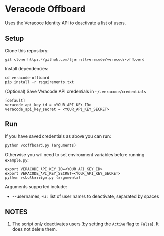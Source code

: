 # Veracode Offboard

Uses the Veracode Identity API to deactivate a list of users.

## Setup

Clone this repository:

    git clone https://github.com/tjarrettveracode/veracode-offboard

Install dependencies:

    cd veracode-offboard
    pip install -r requirements.txt

(Optional) Save Veracode API credentials in `~/.veracode/credentials`

    [default]
    veracode_api_key_id = <YOUR_API_KEY_ID>
    veracode_api_key_secret = <YOUR_API_KEY_SECRET>

## Run

If you have saved credentials as above you can run:

    python vcoffboard.py (arguments)

Otherwise you will need to set environment variables before running `example.py`:

    export VERACODE_API_KEY_ID=<YOUR_API_KEY_ID>
    export VERACODE_API_KEY_SECRET=<YOUR_API_KEY_SECRET>
    python vcbulkassign.py (arguments)

Arguments supported include:

* --usernames, -u : list of user names to deactivate, separated by spaces

## NOTES

1. The script only deactivates users (by setting the `Active` flag to `False`). It does not delete them.
